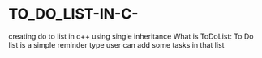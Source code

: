 # TO_DO_LIST-IN-C-
creating do to list in c++ using single  inheritance 
What is ToDoList:
   To Do list is a simple reminder type user can add some tasks in that list
